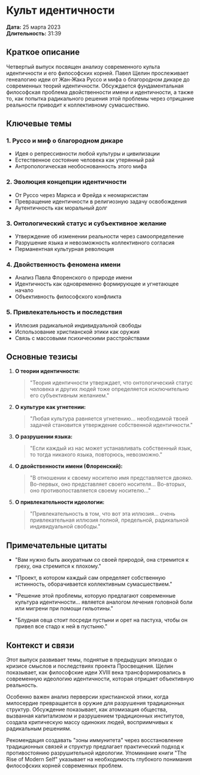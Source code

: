 # Культ идентичности

**Дата:** 25 марта 2023  
**Длительность:** 31:39

## Краткое описание

Четвертый выпуск посвящен анализу современного культа идентичности и его философских корней. Павел Щелин прослеживает генеалогию идеи от Жан-Жака Руссо и мифа о благородном дикаре до современных теорий идентичности. Обсуждается фундаментальная философская проблема двойственности имени и идентичности, а также то, как попытка радикального решения этой проблемы через отрицание реальности приводит к коллективному сумасшествию.

## Ключевые темы

### 1. Руссо и миф о благородном дикаре
- Идея о репрессивности любой культуры и цивилизации
- Естественное состояние человека как утерянный рай
- Антропологическая необоснованность этого мифа

### 2. Эволюция концепции идентичности
- От Руссо через Маркса и Фрейда к неомарксистам
- Превращение идентичности в религиозную задачу освобождения
- Аутентичность как моральный долг

### 3. Онтологический статус и субъективное желание
- Утверждение об изменении реальности через самоопределение
- Разрушение языка и невозможность коллективного согласия
- Перманентная культурная революция

### 4. Двойственность феномена имени
- Анализ Павла Флоренского о природе имени
- Идентичность как одновременно формирующее и угнетающее начало
- Объективность философского конфликта

### 5. Привлекательность и последствия
- Иллюзия радикальной индивидуальной свободы
- Использование христианской этики как оружия
- Связь с массовыми психическими расстройствами

## Основные тезисы

1. **О теории идентичности:**
   > "Теория идентичности утверждает, что онтологический статус человека и других людей тоже определяется исключительно его субъективным желанием."

2. **О культуре как угнетении:**
   > "Любая культура равняется угнетению... необходимой твоей задачей становится утверждение собственной идентичности."

3. **О разрушении языка:**
   > "Если каждый из нас может устанавливать собственный язык, то тогда никакого языка, повторюсь, невозможно."

4. **О двойственности имени (Флоренский):**
   > "В отношении к своему носителю имя представляется двояко. Во-первых, оно представляет своего носителя... Во-вторых, оно противопоставляется своему носителю..."

5. **О привлекательности идеологии:**
   > "Привлекательность в том, что вот эта иллюзия... очень привлекательная иллюзия полной, предельной, радикальной индивидуальной свободы."

## Примечательные цитаты

- "Вам нужно быть аккуратным со своей природой, она стремится к греху, она стремится к плохому."

- "Проект, в котором каждый сам определяет собственную истинность, оборачивается коллективным сумасшествием."

- "Решение этой проблемы, которую предлагают современные культура идентичности... является аналогом лечения головной боли или мигрени при помощи гильотины."

- "Блудная овца стоит посреди пустыни и орет на пастуха, чтобы он привел все стадо к ней в пустыню."

## Контекст и связи

Этот выпуск развивает темы, поднятые в предыдущих эпизодах о кризисе смыслов и последствиях проекта Просвещения. Щелин показывает, как философские идеи XVIII века трансформировались в современную идеологию идентичности, которая отрицает объективную реальность.

Особенно важен анализ перверсии христианской этики, когда милосердие превращается в оружие для разрушения традиционных структур. Обсуждение показывает, как атомизация общества, вызванная капитализмом и разрушением традиционных институтов, создала критическую массу одиноких людей, восприимчивых к радикальным решениям.

Рекомендация создавать "зоны иммунитета" через восстановление традиционных связей и структур предлагает практический подход к противостоянию разрушительной идеологии. Упоминание книги "The Rise of Modern Self" указывает на необходимость глубокого понимания философских корней современных проблем.